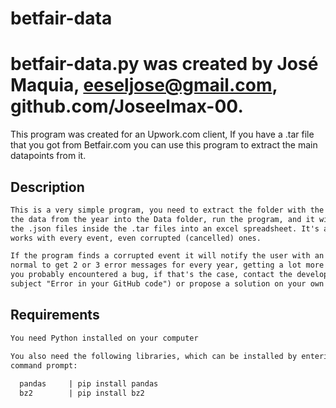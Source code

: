 # betfair-data

# betfair-data.py was created by José Maquia, eeseljose@gmail.com, github.com/Joseelmax-00.
This program was created for an Upwork.com client, If you have a .tar file that you got from 
Betfair.com you can use this program to extract the main datapoints from it.


## Description

```markdown
This is a very simple program, you need to extract the folder with the year name containing all 
the data from the year into the Data folder, run the program, and it will extract that data from 
the .json files inside the .tar files into an excel spreadsheet. It's a simple click and run, and 
works with every event, even corrupted (cancelled) ones.

If the program finds a corrupted event it will notify the user with an error message, it is 
normal to get 2 or 3 error messages for every year, getting a lot more error messages means that 
you probably encountered a bug, if that's the case, contact the developer (send me an email with 
subject "Error in your GitHub code") or propose a solution on your own branch of the program!
```

## Requirements
```markdown
You need Python installed on your computer

You also need the following libraries, which can be installed by entering the command into the
command prompt:
  
  pandas     | pip install pandas
  bz2        | pip install bz2

```
